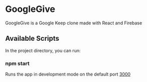 # GoogleGive

GoogleGive is a Google Keep clone made with React and Firebase

## Available Scripts

In the project directory, you can run:

### npm start

Runs the app in development mode on the default port [3000](localhost:3000)
